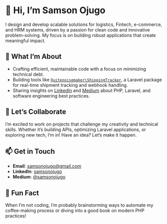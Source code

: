 # 👋 Hi, I’m Samson Ojugo

I design and develop scalable solutions for logistics, Fintech, e-commerce, and HRM systems, driven by a passion for clean code and innovative problem-solving. My focus is on building robust applications that create meaningful impact.

## 👀 What I’m About
- Crafting efficient, maintainable code with a focus on minimizing technical debt.
- Building tools like [`Quitenoisemaker\ShippingTracker`](https://github.com/Quitenoisemaker/ShippingTracker), a Laravel package for real-time shipment tracking and webhook handling.
- Sharing insights on [LinkedIn](https://www.linkedin.com/in/samsonojugo) and [Medium](https://medium.com/@samsonojugo) about PHP, Laravel, and software engineering best practices.

## 💞️ Let’s Collaborate
I’m excited to work on projects that challenge my creativity and technical skills. Whether it’s building APIs, optimizing Laravel applications, or exploring new tech, I’m in! Have an idea? Let’s make it happen.

## 📫 Get in Touch
- **Email**: [samsonojugo@gmail.com](mailto:samsonojugo@gmail.com)
- **LinkedIn**: [samsonojugo](https://www.linkedin.com/in/samsonojugo)
- **Medium**: [@samsonojugo](https://medium.com/@samsonojugo)

## 🚀 Fun Fact
When I’m not coding, I’m probably brainstorming ways to automate my coffee-making process or diving into a good book on modern PHP practices!
